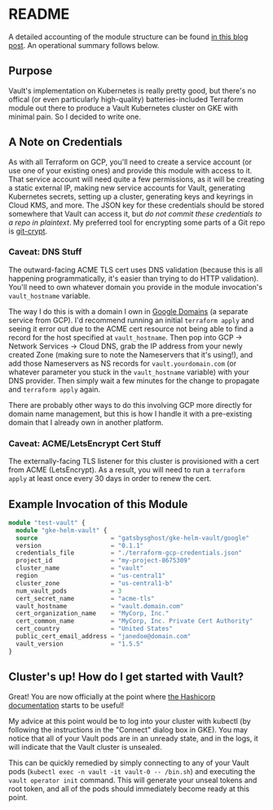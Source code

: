 # README

A detailed accounting of the module structure can be found [in this blog post](https://www.reu.dev/blog/2021/2/4/new-terraform-module-vault-on-gke). An operational summary follows below.

## Purpose

Vault's implementation on Kubernetes is really pretty good, but there's no offical (or even particularly high-quality) batteries-included Terraform module out there to produce a Vault Kubernetes cluster on GKE with minimal pain. So I decided to write one.

## A Note on Credentials

As with all Terraform on GCP, you'll need to create a service account (or use one of your existing ones) and provide this module with access to it. That service account will need quite a few permissions, as it will be creating a static external IP, making new service accounts for Vault, generating Kubernetes secrets, setting up a cluster, generating keys and keyrings in Cloud KMS, and more. The JSON key for these credentials should be stored somewhere that Vault can access it, but *do not commit these credentials to a repo in plaintext*. My preferred tool for encrypting some parts of a Git repo is [git-crypt](https://github.com/AGWA/git-crypt).

### Caveat: DNS Stuff

The outward-facing ACME TLS cert uses DNS validation (because this is all happening programmatically, it's easier than trying to do HTTP validation). You'll need to own whatever domain you provide in the module invocation's `vault_hostname` variable.

The way I do this is with a domain I own in [Google Domains](https://domains.google.com) (a separate service from GCP). I'd recommend running an initial `terraform apply` and seeing it error out due to the ACME cert resource not being able to find a record for the host specified at `vault_hostname`. Then pop into GCP -> Network Services -> Cloud DNS, grab the IP address from your newly created Zone (making sure to note the Nameservers that it's using!), and add those Nameservers as NS records for `vault.yourdomain.com` (or whatever parameter you stuck in the `vault_hostname` variable) with your DNS provider. Then simply wait a few minutes for the change to propagate and `terraform apply` again.

There are probably other ways to do this involving GCP more directly for domain name management, but this is how I handle it with a pre-existing domain that I already own in another platform.

### Caveat: ACME/LetsEncrypt Cert Stuff

The externally-facing TLS listener for this cluster is provisioned with a cert from ACME (LetsEncrypt). As a result, you will need to run a `terraform apply` at least once every 30 days in order to renew the cert.

## Example Invocation of this Module

```terraform
module "test-vault" {
  module "gke-helm-vault" {
  source                    = "gatsbysghost/gke-helm-vault/google"
  version                   = "0.1.1"
  credentials_file          = "./terraform-gcp-credentials.json"
  project_id                = "my-project-8675309"
  cluster_name              = "vault"
  region                    = "us-central1"
  cluster_zone              = "us-central1-b"
  num_vault_pods            = 3
  cert_secret_name          = "acme-tls"
  vault_hostname            = "vault.domain.com"
  cert_organization_name    = "MyCorp, Inc."
  cert_common_name          = "MyCorp, Inc. Private Cert Authority"
  cert_country              = "United States"
  public_cert_email_address = "janedoe@domain.com"
  vault_version             = "1.5.5"
}
```

## Cluster's up! How do I get started with Vault?

Great! You are now officially at the point where [the Hashicorp documentation](https://www.vaultproject.io/docs/platform/k8s/helm/examples/ha-with-raft) starts to be useful!

My advice at this point would be to log into your cluster with kubectl (by following the instructions in the "Connect" dialog box in GKE). You may notice that all of your Vault pods are in an unready state, and in the logs, it will indicate that the Vault cluster is unsealed.

This can be quickly remedied by simply connecting to any of your Vault pods (`kubectl exec -n vault -it vault-0 -- /bin.sh`) and executing the `vault operator init` command. This will generate your unseal tokens and root token, and all of the pods should immediately become ready at this point.

